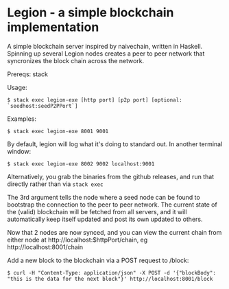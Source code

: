 # Legion - a simple blockchain implementation

A simple blockchain server inspired by naivechain, written in Haskell. Spinning up several
Legion nodes creates a peer to peer network that syncronizes the block chain across the network. 

Prereqs: stack

Usage:

```
$ stack exec legion-exe [http port] [p2p port] [optional: `seedhost:seedP2PPort`]

```

Examples:

```
$ stack exec legion-exe 8001 9001
```
By default, legion will log what it's doing to standard out. In another terminal window:
```
$ stack exec legion-exe 8002 9002 localhost:9001
```

Alternatively, you grab the binaries from the github releases, and run that directly rather than via `stack exec`

The 3rd argument tells the node where a seed node can be found to bootstrap the connection to the
peer to peer network. The current state of the (valid) blockchain will be fetched from all servers, and it will automatically
keep itself updated and post its own updated to others.

Now that 2 nodes are now synced, and you can view the current chain from either node at http://localhost:$httpPort/chain, eg http://localhost:8001/chain

Add a new block to the blockchain via a POST request to /block:

```
$ curl -H "Content-Type: application/json" -X POST -d '{"blockBody": "this is the data for the next block"}' http://localhost:8001/block
```



